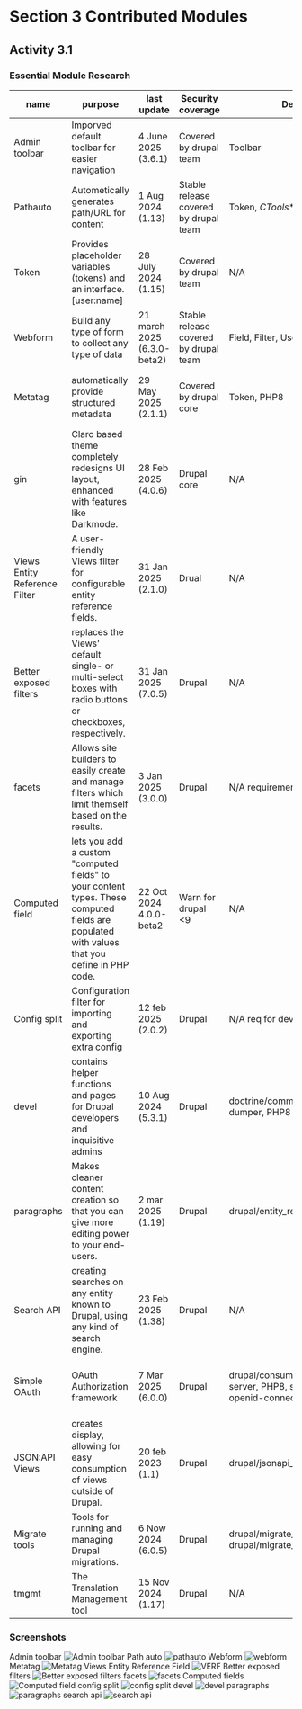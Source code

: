 # Section 3 Contributed Modules
## Activity 3.1
### Essential Module Research

| name | purpose | last update | Security coverage | Dependencies | Community usage | Documentation quality | Would recommend |
|-|-|-|-|-|-|-|-|
| Admin toolbar | Imporved default toolbar for easier navigation |  4 June 2025 (3.6.1) | Covered by drupal team | Toolbar | High 312,172 websites with 317 stars | High | Yes |
| Pathauto | Autometically generates path/URL for content |  1 Aug 2024 (1.13) | Stable release covered by drupal team | Token, *CTools** | High 500,629 websites and 306 stars | High | Yes
| Token | Provides placeholder variables (tokens) and an interface. [user:name] | 28 July 2024 (1.15) | Covered by drupal team | N/A | High 557,508 websites with 228 stars | Good | Yes |
| Webform | Build any type of form to collect any type of data | 21 march 2025 (6.3.0-beta2) | Stable release covered  by drupal team | Field, Filter, User, System | High 351,000 websites with 428 stars | High | Yes|
| Metatag | automatically provide structured metadata | 29 May 2025 (2.1.1) | Covered by drupal core | Token, PHP8 | High 361,104 websites with 270 stars | High | Yes
| gin | Claro based theme completely redesigns UI layout, enhanced with features like Darkmode. | 28 Feb 2025 (4.0.6) | Drupal core | N/A | Good 74,260 website with 351 stars | High | Yes|
| Views Entity Reference Filter | A user-friendly Views filter for configurable entity reference fields. | 31 Jan 2025 (2.1.0) | Drual | N/A | Low 9,627 websites with 62 stars | Low | If user want to refer the views entity |
| Better exposed filters | replaces the Views' default single- or multi-select boxes with radio buttons or checkboxes, respectively. | 31 Jan 2025 (7.0.5) | Drupal | N/A | Medium 179,000 Websites with 197 stars | High | Yes |
| facets | Allows site builders to easily create and manage filters which limit themself based on the results. | 3 Jan 2025 (3.0.0) | Drupal | N/A requirements are for dev | Medium 49,800 websites with 150 stars | High | Depends |
| Computed field | lets you add a custom "computed fields" to your content types. These computed fields are populated with values that you define in PHP code. | 22 Oct 2024 4.0.0-beta2 | Warn for drupal <9 | N/A | Low 18,645 websites with 88 stars | Medium | Depends |
| Config split | Configuration filter for importing and exporting extra config | 12 feb 2025 (2.0.2) | Drupal | N/A req for dev | medium 74,500 websites with 222 stars | High | Yes|
| devel | contains helper functions and pages for Drupal developers and inquisitive admins | 10 Aug 2024 (5.3.1) | Drupal | doctrine/common, symfony/var-dumper, PHP8 | High 151,500 websites with 231 stars | High | Yes |
| paragraphs | Makes cleaner content creation so that you can give more editing power to your end-users. | 2 mar 2025 (1.19) | Drupal | drupal/entity_reference_revisions | High 245,000 sites with 429 stars | High | Yes |
| Search API | creating searches on any entity known to Drupal, using any kind of search engine. | 23 Feb 2025 (1.38) |  Drupal| N/A | High 154,100 websites with 225 stars | High | Yes |
| Simple OAuth | OAuth Authorization framework | 7 Mar 2025 (6.0.0) | Drupal | drupal/consumers, league/oauth2-server, PHP8, steverhoades/oauth2-openid-connect-server | Low 15,900 websites with 146 stars | Good | Depends (headless) |
| JSON:API Views | creates display, allowing for easy consumption of views outside of Drupal. | 20 feb 2023 (1.1) | Drupal | drupal/jsonapi_resources | Low 1,817 websites and 42 stars | Good | Depends |
| Migrate tools | Tools for running and managing Drupal migrations.| 6 Now 2024 (6.0.5) | Drupal | drupal/migrate_plus, drupal/migrate_source_csv,drush/drush | Medium 63,987 websites and 90 stars | High | Yes |
| tmgmt | The Translation Management tool | 15 Nov 2024 (1.17) | Drupal| N/A | Low 10,400 sites with 113 stars | High | Yes|


### Screenshots

Admin toolbar
![Admin toolbar](contribs/module1.png)
Path auto
![pathauto](contribs/image.png)
Webform
![webform](contribs/image-1.png)
Metatag
![Metatag](contribs/image-2.png)
Views Entity Reference Field
![VERF](contribs/image-3.png)
Better exposed filters
![Better exposed filters](contribs/image-4.png)
facets
![facets](contribs/image-5.png)
Computed fields
![Computed field](contribs/image-6.png)
config split
![config split](contribs/image-7.png)
devel
![devel](contribs/devel.png)
paragraphs
![paragraphs](contribs/image-8.png)
search api
![search api](contribs/image-9.png)

